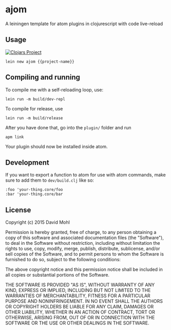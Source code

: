 # ajom

A leiningen template for atom plugins in clojurescript with code live-reload

## Usage

[![Clojars Project](http://clojars.org/ajom/lein-template/latest-version.svg)](http://clojars.org/ajom/lein-template)

```
lein new ajom {{project-name}}
```

## Compiling and running

To compile me with a self-reloading loop, use:

```
lein run -m build/dev-repl
```

To compile for release, use
```
lein run -m build/release
```

After you have done that, go into the `plugin/` folder and run
```
apm link
```

Your plugin should now be installed inside atom.


## Development

If you want to export a function to atom for use with atom commands, make sure to add them to `dev/build.clj` like so:
```
:foo 'your-thing.core/foo
:bar 'your-thing.core/bar
```

## License

Copyright (c) 2015 David Mohl

Permission is hereby granted, free of charge, to any person obtaining a copy
of this software and associated documentation files (the "Software"), to deal
in the Software without restriction, including without limitation the rights
to use, copy, modify, merge, publish, distribute, sublicense, and/or sell
copies of the Software, and to permit persons to whom the Software is
furnished to do so, subject to the following conditions:

The above copyright notice and this permission notice shall be included in all
copies or substantial portions of the Software.

THE SOFTWARE IS PROVIDED "AS IS", WITHOUT WARRANTY OF ANY KIND, EXPRESS OR
IMPLIED, INCLUDING BUT NOT LIMITED TO THE WARRANTIES OF MERCHANTABILITY,
FITNESS FOR A PARTICULAR PURPOSE AND NONINFRINGEMENT. IN NO EVENT SHALL THE
AUTHORS OR COPYRIGHT HOLDERS BE LIABLE FOR ANY CLAIM, DAMAGES OR OTHER
LIABILITY, WHETHER IN AN ACTION OF CONTRACT, TORT OR OTHERWISE, ARISING FROM,
OUT OF OR IN CONNECTION WITH THE SOFTWARE OR THE USE OR OTHER DEALINGS IN THE
SOFTWARE.
